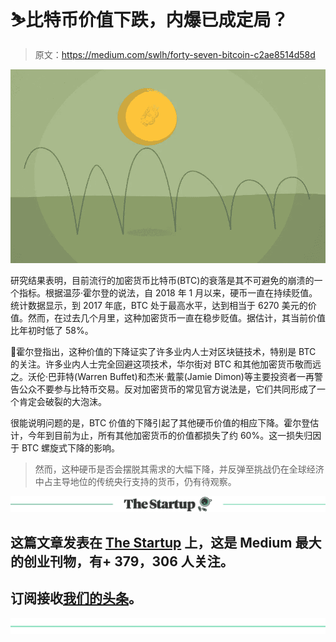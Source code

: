 # ⛷️比特币价值下跌，内爆已成定局？

> 原文：<https://medium.com/swlh/forty-seven-bitcoin-c2ae8514d58d>

![](img/100cd98df0507ed52c7a708c8a5b2015.png)

研究结果表明，目前流行的加密货币比特币(BTC)的衰落是其不可避免的崩溃的一个指标。根据温莎·霍尔登的说法，自 2018 年 1 月以来，硬币一直在持续贬值。统计数据显示，到 2017 年底，BTC 处于最高水平，达到相当于 6270 美元的价值。然而，在过去几个月里，这种加密货币一直在稳步贬值。据估计，其当前价值比年初时低了 58%。

📝霍尔登指出，这种价值的下降证实了许多业内人士对区块链技术，特别是 BTC 的关注。许多业内人士完全回避这项技术，华尔街对 BTC 和其他加密货币敬而远之。沃伦·巴菲特(Warren Buffet)和杰米·戴蒙(Jamie Dimon)等主要投资者一再警告公众不要参与比特币交易。反对加密货币的常见官方说法是，它们共同形成了一个肯定会破裂的大泡沫。

很能说明问题的是，BTC 价值的下降引起了其他硬币价值的相应下降。霍尔登估计，今年到目前为止，所有其他加密货币的价值都损失了约 60%。这一损失归因于 BTC 螺旋式下降的影响。

> 然而，这种硬币是否会摆脱其需求的大幅下降，并反弹至挑战仍在全球经济中占主导地位的传统央行支持的货币，仍有待观察。

[![](img/308a8d84fb9b2fab43d66c117fcc4bb4.png)](https://medium.com/swlh)

## 这篇文章发表在 [The Startup](https://medium.com/swlh) 上，这是 Medium 最大的创业刊物，有+ 379，306 人关注。

## 订阅接收[我们的头条](http://growthsupply.com/the-startup-newsletter/)。

[![](img/b0164736ea17a63403e660de5dedf91a.png)](https://medium.com/swlh)